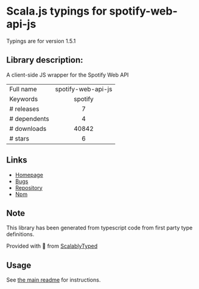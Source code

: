 
# Scala.js typings for spotify-web-api-js

Typings are for version 1.5.1

## Library description:
A client-side JS wrapper for the Spotify Web API

|                    |                 |
| ------------------ | :-------------: |
| Full name          | spotify-web-api-js |
| Keywords           | spotify |
| # releases         | 7 |
| # dependents       | 4 |
| # downloads        | 40842 |
| # stars            | 6 |

## Links
- [Homepage](https://github.com/JMPerez/spotify-web-api-js)
- [Bugs](https://github.com/JMPerez/spotify-web-api-js/issues)
- [Repository](https://github.com/JMPerez/spotify-web-api-js)
- [Npm](https://www.npmjs.com/package/spotify-web-api-js)
    


## Note
This library has been generated from typescript code from first party type definitions.

Provided with :purple_heart: from [ScalablyTyped](https://github.com/oyvindberg/ScalablyTyped)

## Usage
See [the main readme](../../readme.md) for instructions.


